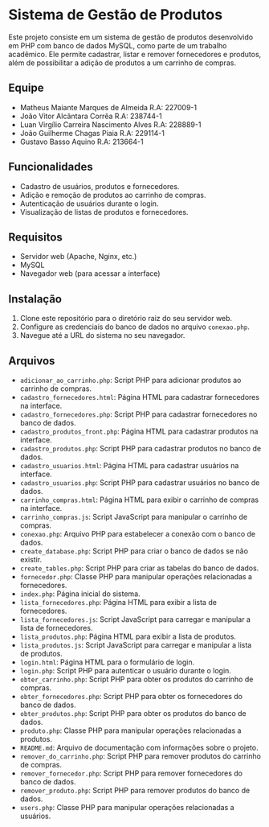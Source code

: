 # Sistema de Gestão de Produtos

Este projeto consiste em um sistema de gestão de produtos desenvolvido em PHP com banco de dados MySQL, como parte de um trabalho acadêmico. Ele permite cadastrar, listar e remover fornecedores e produtos, além de possibilitar a adição de produtos a um carrinho de compras.

## Equipe

- Matheus Maiante Marques de Almeida R.A: 227009-1
- João Vitor Alcântara Corrêa R.A: 238744-1
- Luan Virgílio Carreira Nascimento Alves R.A: 228889-1
- João Guilherme Chagas Piaia R.A: 229114-1
- Gustavo Basso Aquino R.A: 213664-1

## Funcionalidades

- Cadastro de usuários, produtos e fornecedores.
- Adição e remoção de produtos ao carrinho de compras.
- Autenticação de usuários durante o login.
- Visualização de listas de produtos e fornecedores.

## Requisitos

- Servidor web (Apache, Nginx, etc.)
- MySQL
- Navegador web (para acessar a interface)

## Instalação

1. Clone este repositório para o diretório raiz do seu servidor web.
2. Configure as credenciais do banco de dados no arquivo `conexao.php`.
3. Navegue até a URL do sistema no seu navegador.

## Arquivos

- `adicionar_ao_carrinho.php`: Script PHP para adicionar produtos ao carrinho de compras.
- `cadastro_fornecedores.html`: Página HTML para cadastrar fornecedores na interface.
- `cadastro_fornecedores.php`: Script PHP para cadastrar fornecedores no banco de dados.
- `cadastro_produtos_front.php`: Página HTML para cadastrar produtos na interface.
- `cadastro_produtos.php`: Script PHP para cadastrar produtos no banco de dados.
- `cadastro_usuarios.html`: Página HTML para cadastrar usuários na interface.
- `cadastro_usuarios.php`: Script PHP para cadastrar usuários no banco de dados.
- `carrinho_compras.html`: Página HTML para exibir o carrinho de compras na interface.
- `carrinho_compras.js`: Script JavaScript para manipular o carrinho de compras.
- `conexao.php`: Arquivo PHP para estabelecer a conexão com o banco de dados.
- `create_database.php`: Script PHP para criar o banco de dados se não existir.
- `create_tables.php`: Script PHP para criar as tabelas do banco de dados.
- `fornecedor.php`: Classe PHP para manipular operações relacionadas a fornecedores.
- `index.php`: Página inicial do sistema.
- `lista_fornecedores.php`: Página HTML para exibir a lista de fornecedores.
- `lista_fornecedores.js`: Script JavaScript para carregar e manipular a lista de fornecedores.
- `lista_produtos.php`: Página HTML para exibir a lista de produtos.
- `lista_produtos.js`: Script JavaScript para carregar e manipular a lista de produtos.
- `login.html`: Página HTML para o formulário de login.
- `login.php`: Script PHP para autenticar o usuário durante o login.
- `obter_carrinho.php`: Script PHP para obter os produtos do carrinho de compras.
- `obter_fornecedores.php`: Script PHP para obter os fornecedores do banco de dados.
- `obter_produtos.php`: Script PHP para obter os produtos do banco de dados.
- `produto.php`: Classe PHP para manipular operações relacionadas a produtos.
- `README.md`: Arquivo de documentação com informações sobre o projeto.
- `remover_do_carrinho.php`: Script PHP para remover produtos do carrinho de compras.
- `remover_fornecedor.php`: Script PHP para remover fornecedores do banco de dados.
- `remover_produto.php`: Script PHP para remover produtos do banco de dados.
- `users.php`: Classe PHP para manipular operações relacionadas a usuários.
